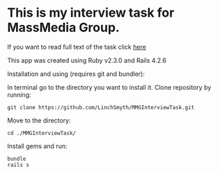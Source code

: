 
# This is my interview task for MassMedia Group.

If you want to read full text of the task click [here](https://docs.google.com/document/d/1m9IYtb4fLtz-ovwIVIO5Dvz8TmCRGLhHTktdQkF-KoM/edit?usp=sharing)

This app was created using Ruby v2.3.0 and Rails 4.2.6

Installation and using (requires git and bundler):

In terminal go to the directory you want to install it.
Clone repository by running:
```
git clone https://github.com/LinchSmyth/MMGInterviewTask.git
```
Move to the directory:
```
cd ./MMGInterviewTask/
```
Install gems and run:
```
bundle
rails s
```

